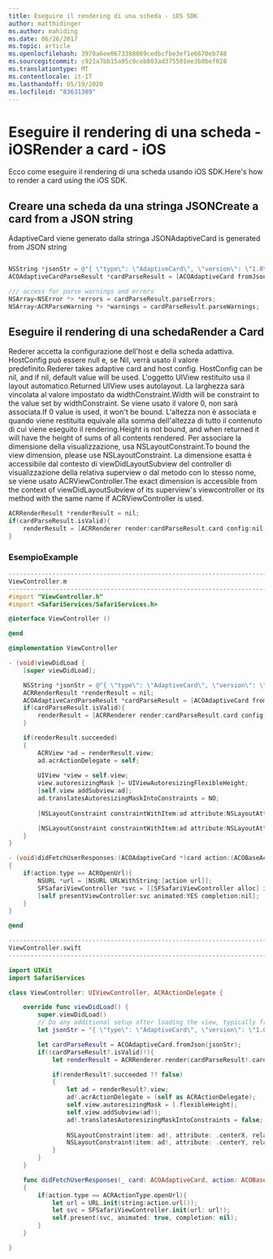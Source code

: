 ```yaml
---
title: Eseguire il rendering di una scheda - iOS SDK
author: matthidinger
ms.author: mahiding
ms.date: 06/26/2017
ms.topic: article
ms.openlocfilehash: 3970a6ee0673388069cedbcfbe3ef1e6670eb748
ms.sourcegitcommit: c921a7bb15a95c0ceb803ad375501ee3b8bef028
ms.translationtype: MT
ms.contentlocale: it-IT
ms.lasthandoff: 05/19/2020
ms.locfileid: "83631389"
---
```

# <a name="render-a-card---ios"></a><span data-ttu-id="1d0d4-102">Eseguire il rendering di una scheda - iOS</span><span class="sxs-lookup"><span data-stu-id="1d0d4-102">Render a card - iOS</span></span>

<span data-ttu-id="1d0d4-103">Ecco come eseguire il rendering di una scheda usando iOS SDK.</span><span class="sxs-lookup"><span data-stu-id="1d0d4-103">Here's how to render a card using the iOS SDK.</span></span>

## <a name="create-a-card-from-a-json-string"></a><span data-ttu-id="1d0d4-104">Creare una scheda da una stringa JSON</span><span class="sxs-lookup"><span data-stu-id="1d0d4-104">Create a card from a JSON string</span></span>

<span data-ttu-id="1d0d4-105">AdaptiveCard viene generato dalla stringa JSON</span><span class="sxs-lookup"><span data-stu-id="1d0d4-105">AdaptiveCard is generated from JSON string</span></span>

```objective-c

NSString *jsonStr = @"{ \"type\": \"AdaptiveCard\", \"version\": \"1.0\", \"body\": [ { \"type\": \"Image\", \"url\": \"http://adaptivecards.io/content/adaptive-card-50.png\", \"horizontalAlignment\":\"center\" }, { \"type\": \"TextBlock\", \"horizontalAlignment\":\"center\", \"text\": \"Hello **Adaptive Cards!**\" } ], \"actions\": [ { \"type\": \"Action.OpenUrl\", \"title\": \"Learn more\", \"url\": \"http://adaptivecards.io\" }, { \"type\": \"Action.OpenUrl\", \"title\": \"GitHub\", \"url\": \"http://github.com/Microsoft/AdaptiveCards\" } ] }";
ACOAdaptiveCardParseResult *cardParseResult = [ACOAdaptiveCard fromJson:jsonStr];

/// access for parse warnings and errors
NSArray<NSError *> *errors = cardParseResult.parseErrors;
NSArray<ACRParseWarning *> *warnings = cardParseResult.parseWarnings;
```

## <a name="render-a-card"></a><span data-ttu-id="1d0d4-106">Eseguire il rendering di una scheda</span><span class="sxs-lookup"><span data-stu-id="1d0d4-106">Render a Card</span></span>

<span data-ttu-id="1d0d4-107">Rederer accetta la configurazione dell'host e della scheda adattiva. HostConfig può essere null e, se Nil, verrà usato il valore predefinito.</span><span class="sxs-lookup"><span data-stu-id="1d0d4-107">Rederer takes adaptive card and host config. HostConfig can be nil, and if nil, default value will be used.</span></span>
<span data-ttu-id="1d0d4-108">L'oggetto UIView restituito usa il layout automatico.</span><span class="sxs-lookup"><span data-stu-id="1d0d4-108">Returned UIView uses autolayout.</span></span> <span data-ttu-id="1d0d4-109">La larghezza sarà vincolata al valore impostato da widthConstraint.</span><span class="sxs-lookup"><span data-stu-id="1d0d4-109">Width will be constraint to the value set by widthConstraint.</span></span> <span data-ttu-id="1d0d4-110">Se viene usato il valore 0, non sarà associata.</span><span class="sxs-lookup"><span data-stu-id="1d0d4-110">If 0 value is used, it won't be bound.</span></span>
<span data-ttu-id="1d0d4-111">L'altezza non è associata e quando viene restituita equivale alla somma dell'altezza di tutto il contenuto di cui viene eseguito il rendering.</span><span class="sxs-lookup"><span data-stu-id="1d0d4-111">Height is not bound, and when returned it will have the height of sums of all contents rendered.</span></span> <span data-ttu-id="1d0d4-112">Per associare la dimensione della visualizzazione, usa NSLayoutConstraint.</span><span class="sxs-lookup"><span data-stu-id="1d0d4-112">To bound the view dimension, please use NSLayoutConstraint.</span></span> <span data-ttu-id="1d0d4-113">La dimensione esatta è accessibile dal contesto di viewDidLayoutSubview del controller di visualizzazione della relativa superview o dal metodo con lo stesso nome, se viene usato ACRViewController.</span><span class="sxs-lookup"><span data-stu-id="1d0d4-113">The exact dimension is accessible from the context of viewDidLayoutSubview of its superview's viewcontroller or its method with the same name if ACRViewController is used.</span></span>

```objective-c
ACRRenderResult *renderResult = nil;
if(cardParseResult.isValid){
    renderResult = [ACRRenderer render:cardParseResult.card config:nil widthConstraint:335];
}
``` 
### <a name="example"></a><span data-ttu-id="1d0d4-114">Esempio</span><span class="sxs-lookup"><span data-stu-id="1d0d4-114">Example</span></span>

```objective-c
--------------------------------------------------------------------------------
ViewController.m
--------------------------------------------------------------------------------
#import "ViewController.h"
#import <SafariServices/SafariServices.h>

@interface ViewController ()

@end

@implementation ViewController

- (void)viewDidLoad {
    [super viewDidLoad];

    NSString *jsonStr = @"{ \"type\": \"AdaptiveCard\", \"version\": \"1.0\", \"body\": [ { \"type\": \"Image\", \"url\": \"http://adaptivecards.io/content/adaptive-card-50.png\", \"horizontalAlignment\":\"center\" }, { \"type\": \"TextBlock\", \"horizontalAlignment\":\"center\", \"text\": \"Hello **Adaptive Cards!**\" } ], \"actions\": [ { \"type\": \"Action.OpenUrl\", \"title\": \"Learn more\", \"url\": \"http://adaptivecards.io\" }, { \"type\": \"Action.OpenUrl\", \"title\": \"GitHub\", \"url\": \"http://github.com/Microsoft/AdaptiveCards\" } ] }";
    ACRRenderResult *renderResult = nil;
    ACOAdaptiveCardParseResult *cardParseResult = [ACOAdaptiveCard fromJson:jsonStr];
    if(cardParseResult.isValid){
        renderResult = [ACRRenderer render:cardParseResult.card config:nil widthConstraint:335];
    }

    if(renderResult.succeeded)
    {
        ACRView *ad = renderResult.view;
        ad.acrActionDelegate = self;
        
        UIView *view = self.view;
        view.autoresizingMask |= UIViewAutoresizingFlexibleHeight;
        [self.view addSubview:ad];
        ad.translatesAutoresizingMaskIntoConstraints = NO;
        
        [NSLayoutConstraint constraintWithItem:ad attribute:NSLayoutAttributeCenterX relatedBy:NSLayoutRelationEqual toItem:view attribute:NSLayoutAttributeCenterX multiplier:1.0 constant:0].active = YES;

        [NSLayoutConstraint constraintWithItem:ad attribute:NSLayoutAttributeCenterY relatedBy:NSLayoutRelationEqual toItem:view attribute:NSLayoutAttributeCenterY multiplier:1.0 constant:3].active = YES;
    }
}

- (void)didFetchUserResponses:(ACOAdaptiveCard *)card action:(ACOBaseActionElement *)action
{
    if(action.type == ACROpenUrl){
        NSURL *url = [NSURL URLWithString:[action url]];
        SFSafariViewController *svc = [[SFSafariViewController alloc] initWithURL:url];
        [self presentViewController:svc animated:YES completion:nil];
    }
}

@end

```

```swift
--------------------------------------------------------------------------------
ViewController.swift
--------------------------------------------------------------------------------

import UIKit
import SafariServices

class ViewController: UIViewController, ACRActionDelegate {

    override func viewDidLoad() {
        super.viewDidLoad()
        // Do any additional setup after loading the view, typically from a nib.
        let jsonStr = "{ \"type\": \"AdaptiveCard\", \"version\": \"1.0\", \"body\": [ { \"type\": \"Image\", \"url\": \"http://adaptivecards.io/content/adaptive-card-50.png\", \"horizontalAlignment\":\"center\" }, { \"type\": \"TextBlock\", \"horizontalAlignment\":\"center\", \"text\": \"Hello **Adaptive Cards!**\" } ], \"actions\": [ { \"type\": \"Action.OpenUrl\", \"title\": \"Learn more\", \"url\": \"http://adaptivecards.io\" }, { \"type\": \"Action.OpenUrl\", \"title\": \"GitHub\", \"url\": \"http://github.com/Microsoft/AdaptiveCards\" } ] }";

        let cardParseResult = ACOAdaptiveCard.fromJson(jsonStr);
        if((cardParseResult?.isValid)!){
            let renderResult = ACRRenderer.render(cardParseResult!.card, config: nil, widthConstraint: 335);

            if(renderResult?.succeeded ?? false)
            {
                let ad = renderResult?.view;
                ad!.acrActionDelegate = (self as ACRActionDelegate);
                self.view.autoresizingMask = [.flexibleHeight];
                self.view.addSubview(ad!);
                ad!.translatesAutoresizingMaskIntoConstraints = false;
    
                NSLayoutConstraint(item: ad!, attribute: .centerX, relatedBy: .equal, toItem: view, attribute: .centerX, multiplier: 1.0, constant: 0).isActive = true;
                NSLayoutConstraint(item: ad!, attribute: .centerY, relatedBy: .equal, toItem: view, attribute: .centerY, multiplier: 1.0, constant: 3).isActive = true;
            }
        }
    }

    func didFetchUserResponses(_ card: ACOAdaptiveCard, action: ACOBaseActionElement)
    {
        if(action.type == ACRActionType.openUrl){
            let url = URL.init(string:action.url());
            let svc = SFSafariViewController.init(url: url!);
            self.present(svc, animated: true, completion: nil);
        }
    }

}
```
